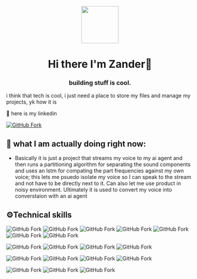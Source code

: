 <div id="header" align="center">
  <img src="https://media.giphy.com/media/M9gbBd9nbDrOTu1Mqx/giphy.gif" width="100"/>
  <h1>Hi there I'm Zander👋</h1>
  <h3>building stuff is cool.</h3>
</div>


<p>i think that tech is cool, i just need a place to store my files and manage my projects, yk how it is</p>

<p >🌴 here is my linkedin</p>

[![GitHub Fork](https://img.shields.io/badge/LinkedIn-blue?logo=Linkedin&logoColor=white)](https://www.linkedin.com/in/zander-raycraft/)

<h2>🦦 what I am actually doing right now:</h2>

- Basically it is just a project that streams my voice to my ai agent and then runs a partitioning algorithm for separating the sound components and uses an lstm for compating the part frequencies against my own voice; this lets me psuedo isolate my voice so I can speak to the stream and not have to be directly next to it. Can also let me use product in noisy environment. Ultimately it is used to convert my voice into converstaion with an ai agent

<h2>⚙️Technical skills</h2>

![GitHub Fork](https://img.shields.io/badge/Code-Html5-orange?logo=html5&logoColor=orange)
![GitHub Fork](https://img.shields.io/badge/Code-JavaScript-yellow?logo=javascript&logoColor=yellow)
![GitHub Fork](https://img.shields.io/badge/Code-TypeScript-lightblue?logo=typescript&logoColor=lightblue)
![GitHub Fork](https://img.shields.io/badge/Code-Rust-orange?logo=rust&logoColor=orange)
![GitHub Fork](https://img.shields.io/badge/Code-Python-blue?logo=python&logoColor=blue)
![GitHub Fork](https://img.shields.io/badge/Code-C%2B%2B-00599C?logo=cplusplus&logoColor=white)
![GitHub Fork](https://img.shields.io/badge/Code-Leo-121D33?logo=blockchaindotcom&logoColor=white)

![GitHub Fork](https://img.shields.io/badge/Framework-Flask-red?logo=flask&logoColor=red)
![GitHub Fork](https://img.shields.io/badge/DataBase-FireBase-orange?logo=firebase&logoColor=orange)
![GitHub Fork](https://img.shields.io/badge/Framework-React.js-teal?logo=react&logoColor=lightblue)
![GitHub Fork](https://img.shields.io/badge/Framework-Prisma-2D3748?logo=prisma&logoColor=white)

![GitHub Fork](https://img.shields.io/badge/Style-CSS-blue?logo=CSS3&logoColor=blue)
![GitHub Fork](https://img.shields.io/badge/Style-Chakra.UI-319795?logo=chakraui&logoColor=319795)
![GitHub Fork](https://img.shields.io/badge/Style-Bootstrap-7952B3?logo=bootstrap&logoColor=7952B3)
![GitHub Fork](https://img.shields.io/badge/Style-Tailwind-06B6D4?logo=tailwindcss&logoColor=white)

![GitHub Fork](https://img.shields.io/badge/Tools-git-orange?logo=Git&logoColor=orange)
![GitHub Fork](https://img.shields.io/badge/Tools-GitHub-black?logo=GitHub&logoCOlor=black)
![GitHub Fork](https://img.shields.io/badge/Tools-Figma-red?logo=Figma&logoColor=red)


